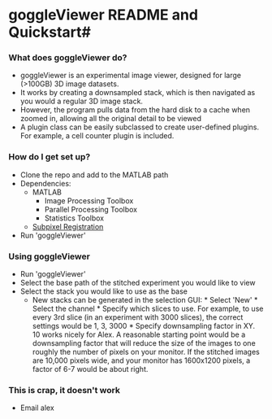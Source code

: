 # goggleViewer README and Quickstart#


### What does goggleViewer do? ###

* goggleViewer is an experimental image viewer, designed for large (>100GB) 3D image datasets.
* It works by creating a downsampled stack, which is then navigated as you would a regular 3D image stack. 
* However, the program pulls data from the hard disk to a cache when zoomed in, allowing all the original detail to be viewed
* A plugin class can be easily subclassed to create user-defined plugins. For example, a cell counter plugin is included.



### How do I get set up? ###

* Clone the repo and add to the MATLAB path
* Dependencies:
    * MATLAB
        * Image Processing Toolbox
        * Parallel Processing Toolbox
        * Statistics Toolbox
    * [Subpixel Registration](http://www.mathworks.com/matlabcentral/fileexchange/18401-efficient-subpixel-image-registration-by-cross-correlation)
* Run 'goggleViewer'

### Using goggleViewer ###
* Run 'goggleViewer'
* Select the base path of the stitched experiment you would like to view
* Select the stack you would like to use as the base
    * New stacks can be generated in the selection GUI:
            * Select 'New'
            * Select the channel
            * Specify which slices to use. For example, to use every 3rd slice (in an experiment with 3000 slices), the correct settings would be 1, 3, 3000
            * Specify downsampling factor in XY. 10 works nicely for Alex. A reasonable starting point would be a downsampling factor that will reduce the size of the images to one roughly the number of pixels on your monitor. If the stitched images are 10,000 pixels wide, and your monitor has 1600x1200 pixels, a factor of 6-7 would be about right.
    

### This is crap, it doesn't work ###

* Email alex